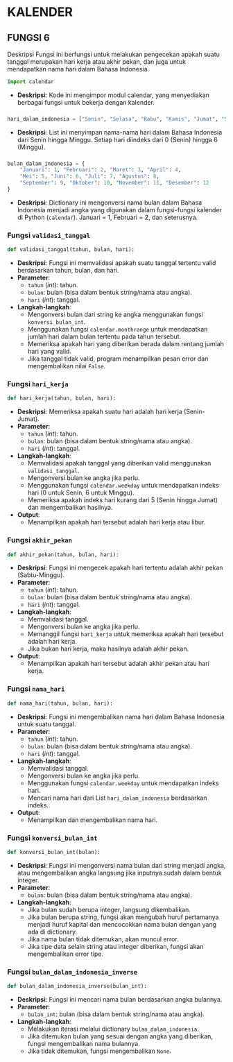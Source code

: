 # KALENDER
## FUNGSI 6
Deskripsi
Fungsi ini berfungsi untuk melakukan pengecekan apakah suatu tanggal merupakan hari kerja atau akhir pekan, dan juga untuk mendapatkan nama hari dalam Bahasa Indonesia.

```python
import calendar
```
- **Deskripsi**: Kode ini mengimpor modul calendar, yang menyediakan berbagai fungsi untuk bekerja dengan kalender.

###
```python
hari_dalam_indonesia = ["Senin", "Selasa", "Rabu", "Kamis", "Jumat", "Sabtu", "Minggu"]
```
- **Deskripsi**: List ini menyimpan nama-nama hari dalam Bahasa Indonesia dari Senin hingga Minggu. Setiap hari diindeks dari 0 (Senin) hingga 6 (Minggu).

###
```python
bulan_dalam_indonesia = {
    "Januari": 1, "Februari": 2, "Maret": 3, "April": 4,
    "Mei": 5, "Juni": 6, "Juli": 7, "Agustus": 8,
    "September": 9, "Oktober": 10, "November": 11, "Desember": 12
}
```
- **Deskripsi**: Dictionary ini mengonversi nama bulan dalam Bahasa Indonesia menjadi angka yang digunakan dalam fungsi-fungsi kalender di Python (`calendar`). Januari = 1, Februari = 2, dan seterusnya.

### Fungsi `validasi_tanggal`
```python
def validasi_tanggal(tahun, bulan, hari):
```
- **Deskripsi**: Fungsi ini memvalidasi apakah suatu tanggal tertentu valid berdasarkan tahun, bulan, dan hari.
- **Parameter**:
  - `tahun` (*int*): tahun.
  - `bulan`: bulan (bisa dalam bentuk string/nama atau angka).
  - `hari` (*int*): tanggal.
- **Langkah-langkah**:
  - Mengonversi bulan dari string ke angka menggunakan fungsi `konversi_bulan_int`.
  - Menggunakan fungsi `calendar.monthrange` untuk mendapatkan jumlah hari dalam bulan tertentu pada tahun tersebut.
  - Memeriksa apakah hari yang diberikan berada dalam rentang jumlah hari yang valid.
  - Jika tanggal tidak valid, program menampilkan pesan error dan mengembalikan nilai `False`.
 
### Fungsi `hari_kerja`
```python
def hari_kerja(tahun, bulan, hari):
```
- **Deskripsi**: Memeriksa apakah suatu hari adalah hari kerja (Senin-Jumat).
- **Parameter**:
  - `tahun` (*int*): tahun.
  - `bulan`: bulan (bisa dalam bentuk string/nama atau angka).
  - `hari` (*int*): tanggal.
- **Langkah-langkah**:
  - Memvalidasi apakah tanggal yang diberikan valid menggunakan `validasi_tanggal`.
  - Mengonversi bulan ke angka jika perlu.
  - Menggunakan fungsi `calendar.weekday` untuk mendapatkan indeks hari (0 untuk Senin, 6 untuk Minggu).
  - Memeriksa apakah indeks hari kurang dari 5 (Senin hingga Jumat) dan mengembalikan hasilnya.
- **Output**:
  - Menampilkan apakah hari tersebut adalah hari kerja atau libur.

### Fungsi `akhir_pekan`
```python
def akhir_pekan(tahun, bulan, hari):
```
- **Deskripsi**: Fungsi ini mengecek apakah hari tertentu adalah akhir pekan (Sabtu-Minggu).
- **Parameter**:
  - `tahun` (*int*): tahun.
  - `bulan`: bulan (bisa dalam bentuk string/nama atau angka).
  - `hari` (*int*): tanggal.
- **Langkah-langkah**:
  - Memvalidasi tanggal.
  - Mengonversi bulan ke angka jika perlu.
  - Memanggil fungsi `hari_kerja` untuk memeriksa apakah hari tersebut adalah hari kerja.
  - Jika bukan hari kerja, maka hasilnya adalah akhir pekan.
- **Output**:
  - Menampilkan apakah hari tersebut adalah akhir pekan atau hari kerja.

### Fungsi `nama_hari`
```python
def nama_hari(tahun, bulan, hari):
```
- **Deskripsi**: Fungsi ini mengembalikan nama hari dalam Bahasa Indonesia untuk suatu tanggal.
- **Parameter**:
  - `tahun` (*int*): tahun.
  - `bulan`: bulan (bisa dalam bentuk string/nama atau angka).
  - `hari` (*int*): tanggal.
- **Langkah-langkah**:
  - Memvalidasi tanggal.
  - Mengonversi bulan ke angka jika perlu.
  - Menggunakan fungsi `calendar.weekday` untuk mendapatkan indeks hari.
  - Mencari nama hari dari List `hari_dalam_indonesia` berdasarkan indeks.
- **Output**:
  - Menampilkan dan mengembalikan nama hari.

### Fungsi `konversi_bulan_int`
```python
def konversi_bulan_int(bulan):
```
- **Deskripsi**: Fungsi ini mengonversi nama bulan dari string menjadi angka, atau mengembalikan angka langsung jika inputnya sudah dalam bentuk integer.
- **Parameter**:
  - `bulan`: bulan (bisa dalam bentuk string/nama atau angka).
- **Langkah-langkah**:
  - Jika bulan sudah berupa integer, langsung dikembalikan.
  - Jika bulan berupa string, fungsi akan mengubah huruf pertamanya menjadi huruf kapital dan mencocokkan nama bulan dengan yang ada di dictionary.
  - Jika nama bulan tidak ditemukan, akan muncul error.
  - Jika tipe data selain string atau integer diberikan, fungsi akan mengembalikan error tipe.
 
### Fungsi `bulan_dalam_indonesia_inverse`
```python
def bulan_dalam_indonesia_inverse(bulan_int):
```
- **Deskripsi**: Fungsi ini mencari nama bulan berdasarkan angka bulannya.
- **Parameter**:
  - `bulan_int`: bulan (bisa dalam bentuk string/nama atau angka).
- **Langkah-langkah**:
  - Melakukan iterasi melalui dictionary `bulan_dalam_indonesia`.
  - Jika ditemukan bulan yang sesuai dengan angka yang diberikan, fungsi mengembalikan nama bulannya.
  - Jika tidak ditemukan, fungsi mengembalikan `None`.
